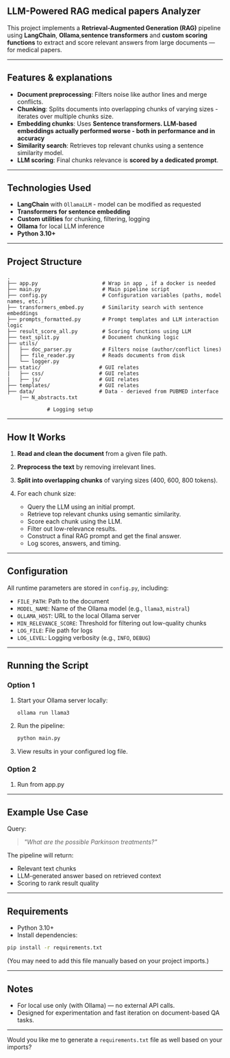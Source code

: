 

## LLM-Powered RAG medical papers Analyzer

This project implements a **Retrieval-Augmented Generation (RAG)** pipeline using **LangChain**, **Ollama**,**sentence transformers** and **custom scoring functions** to extract and score relevant answers from large documents — for medical papers.

---

##  Features & explanations

* **Document preprocessing**: Filters noise like author lines and merge conflicts.
* **Chunking**: Splits documents into overlapping chunks of varying sizes  -iterates over multiple chunks size.
* **Embedding chunks**: Uses **Sentence transformers. LLM-based embeddings actually performed worse - both in performance and in accuracy**
* **Similarity search**: Retrieves top relevant chunks using a sentence similarity model.
* **LLM scoring**: Final chunks relevance is **scored by a dedicated prompt**.

---

## Technologies Used

* **LangChain** with `OllamaLLM` - model can be modified as requested
* **Transformers for sentence embedding**
* **Custom utilities** for chunking, filtering, logging
* **Ollama** for local LLM inference
* **Python 3.10+**

---

##  Project Structure

```
.
├── app.py                     # Wrap in app , if a docker is needed
├── main.py                    # Main pipeline script
├── config.py                  # Configuration variables (paths, model names, etc.)
├── transformers_embed.py      # Similarity search with sentence embeddings
├── prompts_formatted.py       # Prompt templates and LLM interaction logic
├── result_score_all.py        # Scoring functions using LLM
├── text_split.py              # Document chunking logic
├── utils/
│   ├── doc_parser.py          # Filters noise (author/conflict lines)
│   ├── file_reader.py         # Reads documents from disk
│   └── logger.py 
├── static/                   # GUI relates
|   ├── css/                  # GUI relates
|   ├── js/                   # GUI relates
├── templates/                # GUI relates
├── data/                     # Data - derieved from PUBMED interface
    |── N_abstracts.txt

             # Logging setup
```

---

## How It Works

1. **Read and clean the document** from a given file path.
2. **Preprocess the text** by removing irrelevant lines.
3. **Split into overlapping chunks** of varying sizes (400, 600, 800 tokens).
4. For each chunk size:

   * Query the LLM using an initial prompt.
   * Retrieve top relevant chunks using semantic similarity.
   * Score each chunk using the LLM.
   * Filter out low-relevance results.
   * Construct a final RAG prompt and get the final answer.
   * Log scores, answers, and timing.

---

## Configuration

All runtime parameters are stored in `config.py`, including:

* `FILE_PATH`: Path to the document
* `MODEL_NAME`: Name of the Ollama model (e.g., `llama3`, `mistral`)
* `OLLAMA_HOST`: URL to the local Ollama server
* `MIN_RELEVANCE_SCORE`: Threshold for filtering out low-quality chunks
* `LOG_FILE`: File path for logs
* `LOG_LEVEL`: Logging verbosity (e.g., `INFO`, `DEBUG`)

---

## Running the Script 
### Option 1
1. Start your Ollama server locally:

   ```bash
   ollama run llama3
   ```

2. Run the pipeline:

   ```bash
   python main.py
   ```

3. View results in your configured log file.

### Option 2

1. Run from app.py

---

##  Example Use Case

Query:

> *"What are the possible Parkinson treatments?"*

The pipeline will return:

* Relevant text chunks
* LLM-generated answer based on retrieved context
* Scoring to rank result quality

---

##  Requirements

* Python 3.10+
* Install dependencies:

```bash
pip install -r requirements.txt
```

(You may need to add this file manually based on your project imports.)

---

##  Notes

* For local use only (with Ollama) — no external API calls.
* Designed for experimentation and fast iteration on document-based QA tasks.

---

Would you like me to generate a `requirements.txt` file as well based on your imports?
